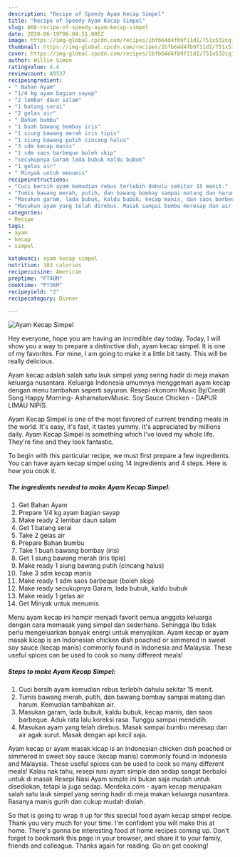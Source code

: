 ```yaml
---
description: "Recipe of Speedy Ayam Kecap Simpel"
title: "Recipe of Speedy Ayam Kecap Simpel"
slug: 868-recipe-of-speedy-ayam-kecap-simpel
date: 2020-06-19T06:04:51.005Z
image: https://img-global.cpcdn.com/recipes/1bfb64d4fb9f11d1/751x532cq70/ayam-kecap-simpel-foto-resep-utama.jpg
thumbnail: https://img-global.cpcdn.com/recipes/1bfb64d4fb9f11d1/751x532cq70/ayam-kecap-simpel-foto-resep-utama.jpg
cover: https://img-global.cpcdn.com/recipes/1bfb64d4fb9f11d1/751x532cq70/ayam-kecap-simpel-foto-resep-utama.jpg
author: Willie Simon
ratingvalue: 4.4
reviewcount: 49537
recipeingredient:
- " Bahan Ayam"
- "1/4 kg ayam bagian sayap"
- "2 lembar daun salam"
- "1 batang serai"
- "2 gelas air"
- " Bahan bumbu"
- "1 buah bawang bombay iris"
- "1 siung bawang merah iris tipis"
- "1 siung bawang putih cincang halus"
- "3 sdm kecap manis"
- "1 sdm saos barbeque boleh skip"
- "secukupnya Garam lada bubuk kaldu bubuk"
- "1 gelas air"
- " Minyak untuk menumis"
recipeinstructions:
- "Cuci bersih ayam kemudian rebus terlebih dahulu sekitar 15 menit."
- "Tumis bawang merah, putih, dan bawang bombay sampai matang dan harum. Kemudian tambahkan air."
- "Masukan garam, lada bubuk, kaldu bubuk, kecap manis, dan saos barbeque. Aduk rata lalu koreksi rasa. Tunggu sampai mendidih."
- "Masukan ayam yang telah direbus. Masak sampai bumbu meresap dan air agak surut. Masak dengan api kecil saja."
categories:
- Recipe
tags:
- ayam
- kecap
- simpel

katakunci: ayam kecap simpel 
nutrition: 103 calories
recipecuisine: American
preptime: "PT40M"
cooktime: "PT36M"
recipeyield: "2"
recipecategory: Dinner

---
```



![Ayam Kecap Simpel](https://img-global.cpcdn.com/recipes/1bfb64d4fb9f11d1/751x532cq70/ayam-kecap-simpel-foto-resep-utama.jpg)

Hey everyone, hope you are having an incredible day today. Today, I will show you a way to prepare a distinctive dish, ayam kecap simpel. It is one of my favorites. For mine, I am going to make it a little bit tasty. This will be really delicious.

Ayam kecap adalah salah satu lauk simpel yang sering hadir di meja makan keluarga nusantara. Keluarga Indonesia umumnya menggemari ayam kecap dengan menu tambahan seperti sayuran. Resepi ekonomi Music By/Credit Song Happy Morning- AshamaluevMusic. Soy Sauce Chicken - DAPUR LIMAU NIPIS.

Ayam Kecap Simpel is one of the most favored of current trending meals in the world. It's easy, it's fast, it tastes yummy. It's appreciated by millions daily. Ayam Kecap Simpel is something which I've loved my whole life. They're fine and they look fantastic.


To begin with this particular recipe, we must first prepare a few ingredients. You can have ayam kecap simpel using 14 ingredients and 4 steps. Here is how you cook it.

<!--inarticleads1-->

##### The ingredients needed to make Ayam Kecap Simpel:

1. Get  Bahan Ayam
1. Prepare 1/4 kg ayam bagian sayap
1. Make ready 2 lembar daun salam
1. Get 1 batang serai
1. Take 2 gelas air
1. Prepare  Bahan bumbu
1. Take 1 buah bawang bombay (iris)
1. Get 1 siung bawang merah (iris tipis)
1. Make ready 1 siung bawang putih (cincang halus)
1. Take 3 sdm kecap manis
1. Make ready 1 sdm saos barbeque (boleh skip)
1. Make ready secukupnya Garam, lada bubuk, kaldu bubuk
1. Make ready 1 gelas air
1. Get  Minyak untuk menumis


Menu ayam kecap ini hampir menjadi favorit semua anggota keluarga dengan cara memasak yang simpel dan sederhana. Sehingga Ibu tidak perlu mengeluarkan banyak energi untuk menyajikan. Ayam kecap or ayam masak kicap is an Indonesian chicken dish poached or simmered in sweet soy sauce (kecap manis) commonly found in Indonesia and Malaysia. These useful spices can be used to cook so many different meals! 

<!--inarticleads2-->

##### Steps to make Ayam Kecap Simpel:

1. Cuci bersih ayam kemudian rebus terlebih dahulu sekitar 15 menit.
1. Tumis bawang merah, putih, dan bawang bombay sampai matang dan harum. Kemudian tambahkan air.
1. Masukan garam, lada bubuk, kaldu bubuk, kecap manis, dan saos barbeque. Aduk rata lalu koreksi rasa. Tunggu sampai mendidih.
1. Masukan ayam yang telah direbus. Masak sampai bumbu meresap dan air agak surut. Masak dengan api kecil saja.


Ayam kecap or ayam masak kicap is an Indonesian chicken dish poached or simmered in sweet soy sauce (kecap manis) commonly found in Indonesia and Malaysia. These useful spices can be used to cook so many different meals! Kalau nak tahu, resepi nasi ayam simple dan sedap sangat berbaloi untuk di masak Resepi Nasi Ayam simple ini bukan saja mudah untuk disediakan, tetapi ia juga sedap. Merdeka.com - ayam kecap merupakan salah satu lauk simpel yang sering hadir di meja makan keluarga nusantara. Rasanya manis gurih dan cukup mudah diolah. 

So that is going to wrap it up for this special food ayam kecap simpel recipe. Thank you very much for your time. I'm confident you will make this at home. There's gonna be interesting food at home recipes coming up. Don't forget to bookmark this page in your browser, and share it to your family, friends and colleague. Thanks again for reading. Go on get cooking!
